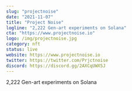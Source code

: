 ```yaml
---
slug: "projectnoise"
date: "2021-11-07"
title: "Project Noise"
logline: "2,222 Gen-art experiments on Solana"
cta: "https://www.projectnoise.io"
logo: /img/projectnoise.jpg
category: nft
status: live
website: https://www.projectnoise.io
twitter: https://twitter.com/Prjctnoise
discord: https://discord.gg/2AXCqUWX5J
---
```


2,222 Gen-art experiments on Solana
